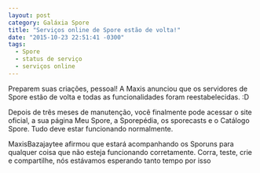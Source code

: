 ```yaml
---
layout: post
category: Galáxia Spore
title: "Serviços online de Spore estão de volta!"
date: "2015-10-23 22:51:41 -0300"
tags:
  - Spore
  - status de serviço
  - serviços online
---
```

Preparem suas criações, pessoal! A Maxis anunciou que os servidores de Spore estão de volta e todas as funcionalidades foram reestabelecidas. :D

Depois de três meses de manutenção, você finalmente pode acessar o site oficial, a sua página Meu Spore, a Sporepédia, os sporecasts e o Catálogo Spore. Tudo deve estar funcionando normalmente.

MaxisBazajaytee afirmou que estará acompanhando os Sporuns para qualquer coisa que não esteja funcionando corretamente. Corra, teste, crie e compartilhe, nós estávamos esperando tanto tempo por isso
